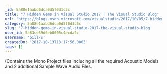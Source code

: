 ```yaml
---
_id: 5a88e1aabd6dca0d5f0d1c5c
title: "7 Hidden Gems in Visual Studio 2017 | The Visual Studio Blog"
url: 'https://blogs.msdn.microsoft.com/visualstudio/2017/10/05/7-hidden-gems-in-visual-studio-2017/?utm_source=csharpdigest&utm_medium=email&utm_campaign=featured'
category: 5a88e1aabd6dca0d5f0d1c5c
slug: '7-hidden-gems-in-visual-studio-2017-the-visual-studio-blog'
user_id: 5a83ce59d6eb0005c4ecda2c
username: 'bill-s'
createdOn: '2017-10-13T13:17:56.000Z'
tags: []
---
```


(Contains the Mono Project files including all the required Acoustic Models and 2 additional Sample Wave Audio Files.
